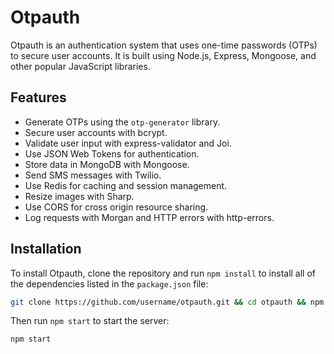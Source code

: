 
# Otpauth

Otpauth is an authentication system that uses one-time passwords (OTPs) to secure user accounts. It is built using Node.js, Express, Mongoose, and other popular JavaScript libraries.

## Features

- Generate OTPs using the `otp-generator` library.
- Secure user accounts with bcrypt. 
- Validate user input with express-validator and Joi. 
- Use JSON Web Tokens for authentication. 
- Store data in MongoDB with Mongoose. 
- Send SMS messages with Twilio. 
- Use Redis for caching and session management. 
- Resize images with Sharp. 
- Use CORS for cross origin resource sharing. 
- Log requests with Morgan and HTTP errors with http-errors. 

 ## Installation 

 To install Otpauth, clone the repository and run `npm install` to install all of the dependencies listed in the `package.json` file:

 ```sh
 git clone https://github.com/username/otpauth.git && cd otpauth && npm install 
 ```

 Then run `npm start` to start the server:

 ```sh 
 npm start 
 ```